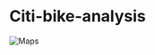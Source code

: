 # Citi-bike-analysis


![Maps](https://raw.githubusercontent.com/lavg1407/citi-bike-analysis/main/Images/to/Maps.png)
